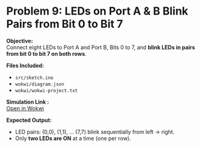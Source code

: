 # Problem 9: LEDs on Port A & B Blink Pairs from Bit 0 to Bit 7

**Objective:**  
Connect eight LEDs to Port A and Port B, Bits 0 to 7, and **blink LEDs in pairs from bit 0 to bit 7 on both rows**.

**Files Included:**  
- `src/sketch.ino`  
- `wokwi/diagram.json`  
- `wokwi/wokwi-project.txt`  

**Simulation Link :**  
[Open in Wokwi](https://wokwi.com/projects/443688380037463041)

**Expected Output:**  
- LED pairs: (0,0), (1,1), … (7,7) blink sequentially from left → right.  
- Only **two LEDs are ON** at a time (one per row).
